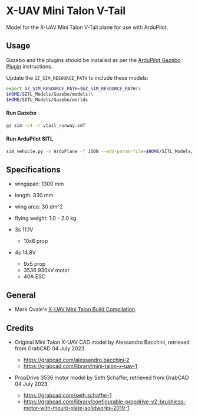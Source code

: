 # X-UAV Mini Talon V-Tail

Model for the X-UAV Mini Talon V-Tail plane for use with ArduPilot.

## Usage

Gazebo and the plugins should be installed as per the [ArduPilot Gazebo Plugin](https://github.com/ArduPilot/ardupilot_gazebo) instructions.

Update the `GZ_SIM_RESOURCE_PATH` to include these models:

```bash
export GZ_SIM_RESOURCE_PATH=$GZ_SIM_RESOURCE_PATH:\
$HOME/SITL_Models/Gazebo/models:\
$HOME/SITL_Models/Gazebo/worlds
```

#### Run Gazebo

```bash
gz sim -v4 -r vtail_runway.sdf
```

#### Run ArduPilot SITL

```bash
sim_vehicle.py -v ArduPlane -f JSON --add-param-file=$HOME/SITL_Models/Gazebo/config/mini_talon_vtail.param --console --map
```

## Specifications

- wingspan: 1300 mm
- length: 830 mm
- wing area: 30 dm^2
- flying weight: 1.0 - 2.0 kg

- 3s 11.1V
  - 10x6 prop
- 4s 14.8V
  - 9x5 prop
  - 3536 930kV motor
  - 40A ESC  

## General

- Mark Qvale's [X-UAV Mini Talon Build Compilation](http://www.itsqv.com/QVM/index.php?title=X-UAV_Mini_Talon_Build_Compilation#Introduction).

## Credits

- Original Mini Talon X-UAV CAD model by Alessandro Bacchini,
retrieved from GrabCAD 04 July 2023.
  - https://grabcad.com/alessandro.bacchini-2
  - https://grabcad.com/library/mini-talon-x-uav-1

- PropDrive 3536 motor model by Seth Schaffer, retrieved from GrabCAD 04 July 2023.
  - https://grabcad.com/seth.schaffer-1
  - https://grabcad.com/library/configurable-propdrive-v2-brushless-motor-with-mount-plate-solidworks-2019-1
